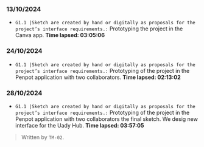 ### 13/10/2024
- ``G1.1 |Sketch are created by hand or digitally as proposals for the project’s interface requirements.:`` Prototyping the project in the Canva app. **Time lapsed: 03:05:06**

### 24/10/2024
- ``G1.1 |Sketch are created by hand or digitally as proposals for the project’s interface requirements.:`` Prototyping of the project in the Penpot application with two collaborators. **Time lapsed: 02:13:02**

 ### 28/10/2024
- ``G1.1 |Sketch are created by hand or digitally as proposals for the project’s interface requirements.:`` Prototyping of the project in the Penpot application with two collaborators the final sketch. We desig new interface for the Uady Hub. **Time lapsed: 03:57:05**

>Written by `TM-02`.
